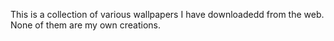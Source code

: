 This is a collection of various wallpapers I have downloadedd from the web. None of them are my own creations.
